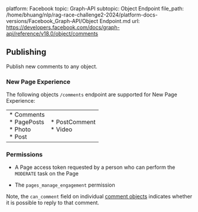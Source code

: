 platform: Facebook
topic: Graph-API
subtopic: Object Endpoint
file_path: /home/bhuang/nlp/rag-race-challenge2-2024/platform-docs-versions/Facebook_Graph-API/Object Endpoint.md
url: https://developers.facebook.com/docs/graph-api/reference/v18.0/object/comments

## Publishing

Publish new comments to any object.

### New Page Experience

The following objects `/comments` endpoint are supported for New Page Experience:

|     |     |
| --- | --- |
| * Comments<br>* PagePosts<br>* Photo<br>* Post | * PostComment<br>* Video |

### Permissions

* A Page access token requested by a person who can perform the `MODERATE` task on the Page
    
* The `pages_manage_engagement` permission
    

Note, the `can_comment` field on individual [comment objects](https://developers.facebook.com/docs/graph-api/reference/comment/) indicates whether it is possible to reply to that comment.